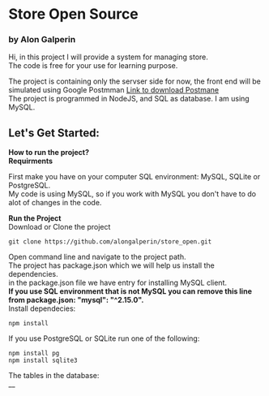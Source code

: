 # Store Open Source  
### by Alon Galperin
  
Hi, in this project I will provide a system for managing store.  
The code is free for your use for learning purpose.  
  
The project is containing only the servser side for now, the front end will be simulated using Google Postmman [Link to download Postmane](https://chrome.google.com/webstore/detail/postman/fhbjgbiflinjbdggehcddcbncdddomop)  
The project is programmed in NodeJS, and SQL as database. I am using MySQL.  
  
## Let's Get Started:  
  
__How to run the project?__  
__**Requirments**__  
   
First make you have on your computer SQL environment: MySQL, SQLite or PostgreSQL.  
My code is using MySQL, so if you work with MySQL you don't have to do alot of changes in the code.  

__**Run the Project**__  
Download or Clone the project  
```
git clone https://github.com/alongalperin/store_open.git
```
Open command line and navigate to the project path.  
The project has package.json which we will help us install the dependencies.  
in the package.json file we have entry for installing MySQL client.  
**If you use SQL environment that is not MySQL you can remove this line from package.json: "mysql": "^2.15.0".**  
Install dependecies:
```
npm install
```
If you use PostgreSQL or SQLite run one of the following:
```
npm install pg
npm install sqlite3
```

The tables in the database:  
__
